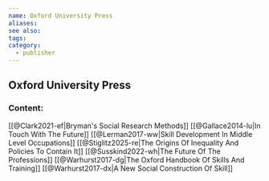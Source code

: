 ```yaml
---
name: Oxford University Press
aliases:
see also:
tags:
category:
  - publisher
---
```


## Oxford University Press

### Content:
[[@Clark2021-ef|Bryman's Social Research Methods]]
[[@Gallace2014-lu|In Touch With The Future]]
[[@Lerman2017-ww|Skill Development In Middle Level Occupations]]
[[@Stiglitz2025-re|The Origins Of Inequality And Policies To Contain It]]
[[@Susskind2022-wh|The Future Of The Professions]]
[[@Warhurst2017-dg|The Oxford Handbook Of Skills And Training]]
[[@Warhurst2017-dx|A New Social Construction Of Skill]]